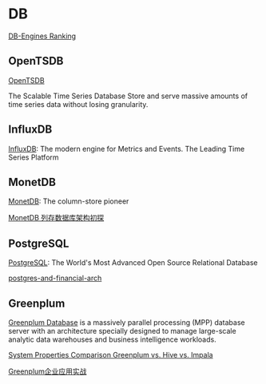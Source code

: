 # DB

[DB-Engines Ranking](https://db-engines.com/en/ranking)

## OpenTSDB

[OpenTSDB](http://opentsdb.net/)

The Scalable Time Series Database
Store and serve massive amounts of time series data without losing granularity.

## InfluxDB

[InfluxDB](https://www.influxdata.com/): The modern engine for Metrics and Events. 
The Leading Time Series Platform

## MonetDB

[MonetDB](https://www.monetdb.org/): The column-store pioneer

[MonetDB 列存数据库架构初探](https://yq.aliyun.com/articles/558047)

## PostgreSQL

[PostgreSQL](https://www.postgresql.org/): The World's Most Advanced Open Source Relational Database

[postgres-and-financial-arch](https://www.infoq.cn/article/2016/10/postgres-and-financial-arch)

## Greenplum

[Greenplum Database](https://greenplum.org/) is a massively parallel processing (MPP) database server with an architecture specially designed to manage large-scale analytic data warehouses and business intelligence workloads.

[System Properties Comparison Greenplum vs. Hive vs. Impala](https://db-engines.com/en/system/Greenplum%3BHive%3BImpala)

[Greenplum企业应用实战](https://www.jianshu.com/p/b5c85cadb362)
